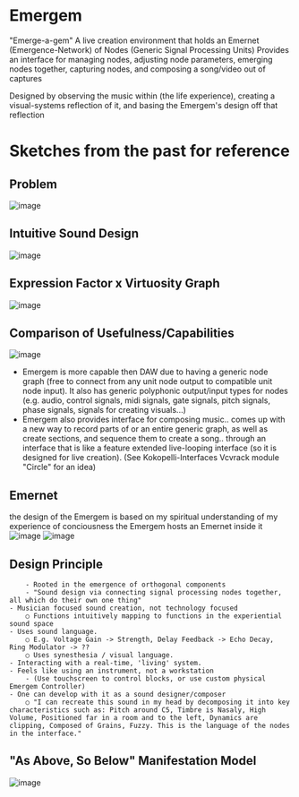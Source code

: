# Emergem
"Emerge-a-gem"
A live creation environment that holds an Emernet (Emergence-Network) of Nodes (Generic Signal Processing Units)
Provides an interface for managing nodes, adjusting node parameters, emerging nodes together, capturing nodes, and composing a song/video out of captures

Designed by observing the music within (the life experience), creating a visual-systems reflection of it, and basing the Emergem's design off that reflection

# Sketches from the past for reference 

## Problem
![image](https://github.com/user-attachments/assets/66c6304d-7ce6-49ec-b264-ee6dc0b8b8df)

## Intuitive Sound Design
![image](https://github.com/user-attachments/assets/2e947eab-70d3-4ad8-9166-3e35feac150d)

## Expression Factor x Virtuosity Graph
![image](https://github.com/user-attachments/assets/b6b46697-77e4-4290-9a08-5b7003db1257)

## Comparison of Usefulness/Capabilities
![image](https://github.com/user-attachments/assets/3d6b261c-2998-4dfc-ad32-cfb59d54427d)
- Emergem is more capable then DAW due to having a generic node graph (free to connect from any unit node output to compatible unit node input). It also has generic polyphonic output/input types for nodes (e.g. audio, control signals, midi signals, gate signals, pitch signals, phase signals, signals for creating visuals...)
- Emergem also provides interface for composing music.. comes up with a new way to record parts of or an entire generic graph, as well as create sections, and sequence them to create a song.. through an interface that is like a feature extended live-looping interface (so it is designed for live creation). (See Kokopelli-Interfaces Vcvrack module "Circle" for an idea)

## Emernet
the design of the Emergem is based on my spiritual understanding of my experience of conciousness
the Emergem hosts an Emernet inside it
![image](https://github.com/user-attachments/assets/ca5d7aef-e528-485d-ac6e-8eeab2d9f006)
![image](https://github.com/user-attachments/assets/e7a12968-a9d6-4ba7-bef5-432e885d3ba9)


## Design Principle
        - Rooted in the emergence of orthogonal components
		- "Sound design via connecting signal processing nodes together, all which do their own one thing"
	- Musician focused sound creation, not technology focused
		○ Functions intuitively mapping to functions in the experiential sound space
	- Uses sound language.
		○ E.g. Voltage Gain -> Strength, Delay Feedback -> Echo Decay, Ring Modulator -> ??
		○ Uses synesthesia / visual language.
	- Interacting with a real-time, 'living' system.
 	- Feels like using an instrument, not a workstation 
  		- (Use touchscreen to control blocks, or use custom physical Emergem Controller)
	- One can develop with it as a sound designer/composer
		○ "I can recreate this sound in my head by decomposing it into key characteristics such as: Pitch around C5, Timbre is Nasaly, High Volume, Positioned far in a room and to the left, Dynamics are clipping, Composed of Grains, Fuzzy. This is the language of the nodes in the interface."

## "As Above, So Below" Manifestation Model
![image](https://github.com/user-attachments/assets/10e42500-c49a-4652-8fd8-5ad019ee492f)






